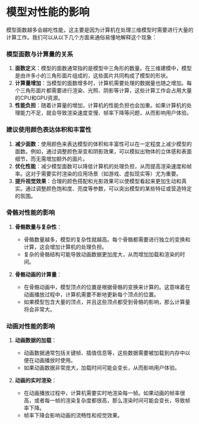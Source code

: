 # 模型对性能的影响

模型面数越多会越吃性能，这主要是因为计算机在处理三维模型时需要进行大量的计算工作。我们可以从以下几个方面来通俗易懂地解释这个现象：

### 模型面数与计算量的关系

1. **面数定义**：模型的面数通常指的是模型中三角形的数量。在三维建模中，模型是由许多小的三角形面片组成的，这些面片共同构成了模型的形状。
2. **计算量增加**：当模型的面数增多时，计算机需要处理的数据量也随之增加。每个三角形面片都需要进行渲染、光照、阴影等计算，这些计算工作会占用大量的CPU和GPU资源。
3. **性能负担**：随着计算量的增加，计算机的性能负担也会加重。如果计算机的处理能力不足，就会导致渲染速度变慢、帧率下降等问题，从而影响用户体验。

### 建议使用颜色表达体积和丰富性

1. **减少面数**：使用颜色来表达模型的体积和丰富性可以在一定程度上减少模型的面数。例如，通过调整颜色渐变和阴影效果，可以模拟出物体的立体感和表面细节，而无需增加额外的面片。
2. **优化性能**：减少模型面数可以降低计算机的处理负担，从而提高渲染速度和帧率。这对于需要实时渲染的应用场景（如游戏、虚拟现实等）尤为重要。
3. **提升视觉效果**：合理的颜色搭配和光影效果可以使模型看起来更加生动和真实。通过调整颜色饱和度、亮度等参数，可以突出模型的某些特征或营造特定的氛围。


### 骨骼对性能的影响

1. **骨骼数量与复杂性**：

	* 骨骼数量越多，模型的复杂性就越高。每个骨骼都需要进行独立的变换和计算，这会增加计算机的处理负担。
	* 复杂的骨骼结构可能导致动画数据更加庞大，从而增加加载和渲染的时间。

2. **骨骼动画的计算量**：

	* 在骨骼动画中，模型顶点的位置是根据骨骼的变换来计算的。这意味着在动画播放过程中，计算机需要不断地更新每个顶点的位置。
	* 如果模型包含大量的顶点，并且这些顶点都受到骨骼的影响，那么计算量将会非常大。

### 动画对性能的影响

1. **动画数据的加载**：

	* 动画数据通常包括关键帧、插值信息等，这些数据需要被加载到内存中以便在动画播放时使用。
	* 如果动画数据非常庞大，加载时间可能会变长，从而影响用户体验。

2. **动画的实时渲染**：

	* 在动画播放过程中，计算机需要实时地渲染每一帧。如果动画的帧率很高，或者每一帧的渲染复杂度都很高，那么渲染时间可能会变长，导致帧率下降。
	* 帧率下降会影响动画的流畅性和视觉效果。
